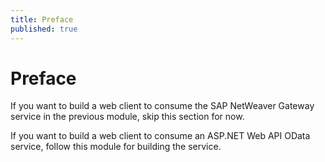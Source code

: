 ```yaml
---
title: Preface
published: true
---
```


# Preface

If you want to build a web client to consume the SAP NetWeaver Gateway service in the previous module, skip this section for now.

If you want to build a web client to consume an ASP.NET Web API OData service, follow this module for building the service.
